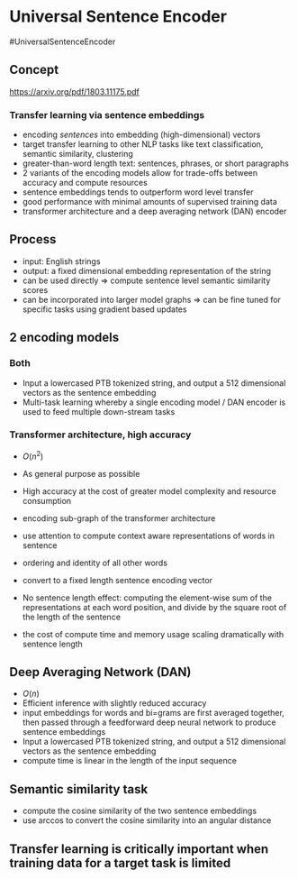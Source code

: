 # Universal Sentence Encoder
#UniversalSentenceEncoder

## Concept

https://arxiv.org/pdf/1803.11175.pdf

### Transfer learning via sentence embeddings
- encoding *sentences* into embedding (high-dimensional) vectors
- target transfer learning to other NLP tasks like text classification, semantic similarity, clustering
- greater-than-word length text: sentences, phrases, or short paragraphs
- 2 variants of the encoding models allow for trade-offs between accuracy and compute resources
- sentence embeddings tends to outperform word level transfer
- good performance with minimal amounts of supervised training data
- transformer architecture and a deep averaging network (DAN) encoder

## Process
- input: English strings
- output: a fixed dimensional embedding representation of the string
- can be used directly => compute sentence level semantic similarity scores
- can be incorporated into larger model graphs => can be fine tuned for specific tasks using gradient based updates


## 2 encoding models
### Both
- Input a lowercased PTB tokenized string, and output a 512 dimensional vectors as the sentence embedding
- Multi-task learning whereby a single encoding model / DAN encoder is used to feed multiple down-stream tasks

### Transformer architecture, high accuracy
- $O(n^2)$
- As general purpose as possible
- High accuracy at the cost of greater model complexity and resource consumption
- encoding sub-graph of the transformer architecture
- use attention to compute context aware representations of words in sentence
- ordering and identity of all other words
- convert to a fixed length sentence encoding vector
- No sentence length effect: computing the element-wise sum of the representations at each word position, and divide by the square root of the length of the sentence

- the cost of compute time and memory usage scaling dramatically with sentence length

## Deep Averaging Network (DAN)
- $O(n)$
- Efficient inference with slightly reduced accuracy
- input embeddings for words and bi=grams are first averaged together, then passed through a feedforward deep neural network to produce sentence embeddings
- Input a lowercased PTB tokenized string, and output a 512 dimensional vectors as the sentence embedding
- compute time is linear in the length of the input sequence


## Semantic similarity task
- compute the cosine similarity of the two sentence embeddings
- use arccos to convert the cosine similarity into an angular distance


## Transfer learning is critically important when training data for a target task is limited




